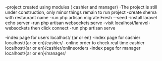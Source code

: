-project created using modules ( cashier and manager)
-The project is still under construction, only minor things remain
to run project
-create shema with restaurant name
-run php artisan migrate:Fresh --seed
-install laravel echo server 
-run php artisan websockets:serve
-visit localhost/laravel-websockets then click connect
-run php artisan serve

-index page for users  localhost/ {ar or en}
-index page for cashier localhost/{ar or en}/cashier/
-online order to check real time cashier localhost/{ar or en}/cashier/onlineorders
-index page for manager localhost/{ar or en}/manager/
